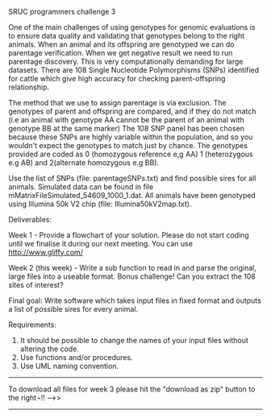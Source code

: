 SRUC programmers challenge 3


One of the main challenges of using genotypes for genomic evaluations is to ensure data quality and validating that genotypes belong to the right animals. When an animal and its offspring are genotyped we can do parentage verification. When we get negative result we need to run parentage discovery.  This is very computationally demanding for large datasets. There are 108 Single Nucleotide Polymorphisms (SNPs) identified for cattle which give high accuracy for checking parent-offspring relationship. 

The method that we use to assign parentage is via exclusion. The genotypes of parent and offspring are compared, and if they do not match (i.e an animal with genotype AA cannot be the parent of an animal with genotype BB at the same marker)
The 108 SNP panel has been chosen because these SNPs are highly variable within the population, and so you wouldn't expect the genotypes to match just by chance. The genotypes provided are coded as 0 (homozygous reference e,g AA) 1 (heterozygous e.g AB) and 2(alternate homozygous e.g BB). 

Use the list of SNPs (file: parentageSNPs.txt) and find possible sires for all animals. Simulated data can be found in file mMatrixFileSimulated_54609_1000_1.dat. All animals have been genotyped using Illumina 50k V2 chip (file: Illumina50kV2map.txt).  
	
Deliverables:

Week 1 - Provide a flowchart of your solution. Please do not start coding until we finalise it during our next meeting. You can use http://www.gliffy.com/ 

Week 2 (this week) - Write a sub function to read in and parse the original, large files into a useable format. Bonus challenge! Can you extract the 108 sites of interest? 
	

Final goal: Write software which takes input files in fixed format and outputs a list of possible sires for every animal.

Requirements:
1.	It should be possible to change the names of your input files without altering the code.
2.	Use functions and/or procedures.
3.	Use UML naming convention.




********
To download all files for week 3 please hit the "download as zip" button to the right¬!! -->>
********
